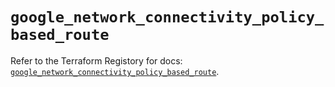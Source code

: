# `google_network_connectivity_policy_based_route`

Refer to the Terraform Registory for docs: [`google_network_connectivity_policy_based_route`](https://registry.terraform.io/providers/hashicorp/google-beta/5.21.0/docs/resources/google_network_connectivity_policy_based_route).
